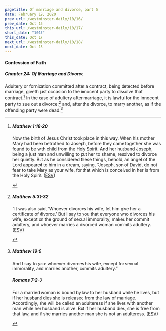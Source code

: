 ```yaml
---
pagetitle: Of marriage and divorce, part 5
date: February 19, 2020
prev_url: /westminster-daily/10/16/
prev_date: Oct 16
this_url: /westminster-daily/10/17/
short_date: "1017"
this_date: Oct 17
next_url: /westminster-daily/10/18/
next_date: Oct 18
---
```


#### Confession of Faith

##### Chapter 24: Of Marriage and Divorce

Adultery or fornication committed after a contract, being detected before marriage, giveth just occasion to the innocent party to dissolve that contract.[^fnref:wcf1] In the case of adultery after marriage, it is lawful for the innocent party to sue out a divorce:[^fnref:wcf2] and, after the divorce, to marry another, as if the offending party were dead.[^fnref:wcf3]

[^fnref:wcf1]: <div class="esv"><h5>Matthew 1:18-20</h5> <div class="esv-text"> <p id="p40001018.06-1">Now the birth of Jesus Christ took place in this way. When his mother Mary had been betrothed to Joseph, before they came together she was found to be with child from the Holy Spirit. And her husband Joseph, being a just man and unwilling to put her to shame, resolved to divorce her quietly. But as he considered these things, behold, an angel of the Lord appeared to him in a dream, saying, &#8220;Joseph, son of David, do not fear to take Mary as your wife, for that which is conceived in her is from the Holy Spirit.  (<a href="http://www.esv.org" class="copyright">ESV</a>)</p> </div> </div>

[^fnref:wcf2]: <div class="esv"><h5>Matthew 5:31-32</h5> <div class="esv-text"> <p id="p40005031.02-1"><span class="woc">&#8220;It was also said, &#8216;Whoever divorces his wife, let him give her a certificate of divorce.&#8217;</span> <span class="woc">But I say to you that everyone who divorces his wife, except on the ground of sexual immorality, makes her commit adultery, and whoever marries a divorced woman commits adultery.</span>  (<a href="http://www.esv.org" class="copyright">ESV</a>)</p> </div> </div>

[^fnref:wcf3]: <div class="esv"><h5>Matthew 19:9</h5> <div class="esv-text"><p id="p40019009.01-1"><span class="woc">And I say to you: whoever divorces his wife, except for sexual immorality, and marries another, commits adultery.&#8221;</span></p> </div><h5>Romans 7:2-3</h5> <div class="esv-text"><p id="p45007002.01-2">For a married woman is bound by law to her husband while he lives, but if her husband dies she is released from the law of marriage. Accordingly, she will be called an adulteress if she lives with another man while her husband is alive. But if her husband dies, she is free from that law, and if she marries another man she is not an adulteress.  (<a href="http://www.esv.org" class="copyright">ESV</a>)</p> </div> </div>

